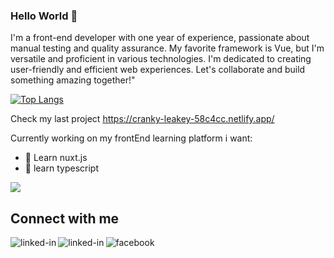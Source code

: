 ### Hello World 👋
I'm a front-end developer with one year of experience, passionate about manual testing and quality assurance. My favorite framework is Vue, but I'm versatile and proficient in various technologies. I'm dedicated to creating user-friendly and efficient web experiences. Let's collaborate and build something amazing together!"

[![Top Langs](https://github-readme-stats.vercel.app/api/top-langs/?username=datureli&layout=compact)](https://github.com/Datureli/github-readme-stats) 

Check my last project
https://cranky-leakey-58c4cc.netlify.app/

Currently working on my frontEnd learning platform
i want:
- 🌱 Learn nuxt.js
- 🌱 learn typescript



![](https://komarev.com/ghpvc/?username=Datureli)
## Connect with me

[<img align="left" alt="linked-in" src="https://img.shields.io/badge/linkedin-%230077B5.svg?&style=for-the-badge&logo=linkedin&logoColor=white" />](https://www.linkedin.com/in/pawe%C5%82-chmielewski-472a781a6/)
[<img align="left" alt="linked-in" src="https://img.shields.io/badge/My-Portfolio-red" />](https://datureli-portfolio.netlify.app/)
 [<img align="left" alt="facebook" src="https://img.shields.io/badge/facebook-%231877F2.svg?&style=for-the-badge&logo=facebook&logoColor=white" />](https://www.facebook.com/grzegorz.pacek.79/)


